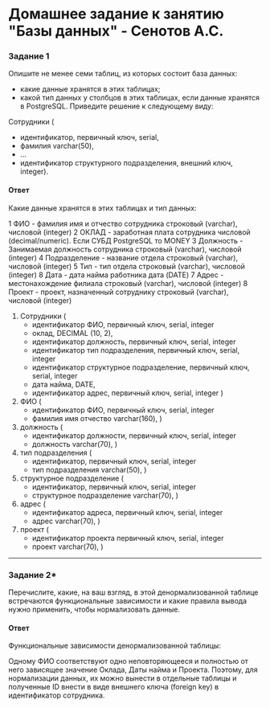 # Домашнее задание к занятию "Базы данных" - Сенотов А.С.

### Задание 1

Опишите не менее семи таблиц, из которых состоит база данных:

* какие данные хранятся в этих таблицах;
* какой тип данных у столбцов в этих таблицах, если данные хранятся в PostgreSQL.
Приведите решение к следующему виду:

Сотрудники (

* идентификатор, первичный ключ, serial,
* фамилия varchar(50),
* ...
* идентификатор структурного подразделения, внешний ключ, integer).

#### Ответ

Какие данные хранятся в этих таблицах и тип данных:

1 ФИО - фамилия имя и отчество сотрудника          строковый (varchar), числовой (integer)
2 ОКЛАД - заработная плата сотрудника              числовой (decimal/numeric). Если СУБД PostgreSQL то MONEY
3 Должность - Занимаемая должность сотрудника      строковый (varchar), числовой (integer)
4 Подразделение - название отдела                  строковый (varchar), числовой (integer)
5 Тип - тип отдела                                 строковый (varchar), числовой (integer)
8 Дата - дата найма работника                      дата (DATE)
7 Адрес - местонахождение филиала                  строковый (varchar), числовой (integer)
8 Проект - проект, назначенный сотруднику          строковый (varchar), числовой (integer)

1. Сотрудники (
   * идентификатор ФИО, первичный ключ, serial, integer
   * оклад, DECIMAL (10, 2),
   * идентификатор должность, первичный ключ, serial, integer
   * идентификатор тип подразделения, первичный ключ, serial, integer
   * идентификатор структурное подразделение, первичный ключ, serial, integer 
   * дата найма, DATE,
   * идентификатор адрес, первичный ключ, serial, integer 
)
2. ФИО (
   * идентификатор ФИО, первичный ключ, serial, integer
   * фамилия имя отчество varchar(160),
)
3. должность (
   * идентификатор должности, первичный ключ, serial, integer 
   * должность varchar(70),
)
4. тип подразделения (
   * идентификатор, первичный ключ, serial, integer 
   * тип подразделения varchar(50),
)
5. структурное подразделение (
   * идентификатор, первичный ключ, serial, integer
   * структурное подразделение varchar(70),
)
6. адрес (
   * идентификатор адреса, первичный ключ, serial, integer 
   * адрес varchar(70),
)
7. проект (
   * идентификатор проекта первичный ключ, serial, integer
   * проект varchar(70),
)

---

### Задание 2*

Перечислите, какие, на ваш взгляд, в этой денормализованной таблице встречаются функциональные зависимости и какие правила вывода нужно применить, чтобы нормализовать данные.

#### Ответ

Функциональные зависимости денормализованной таблицы:

Одному ФИО соответствуют одно неповторяющееся и полностью от него зависящее значение Оклада, Даты найма и Проекта. Поэтому, для нормализации данных, их можно вынести в отдельные таблицы и полученные ID внести в виде внешнего ключа (foreign key) в идентификатор сотрудника.